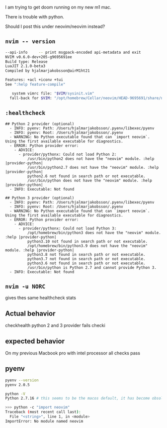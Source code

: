 I am trying to get doom running on my new m1 mac.

There is trouble with python.

Should I post this under neovim/neovim instead?

## `nvim -- version`

```bash
--api-info     -- print msgpack-encoded api-metadata and exit
NVIM v0.6.0-dev+205-g9695691ee
Build type: Release
LuaJIT 2.1.0-beta3
Compiled by hjalmarjakobsson@airM1ht21

Features: +acl +iconv +tui
See ":help feature-compile"

   system vimrc file: "$VIM/sysinit.vim"
  fall-back for $VIM: "/opt/homebrew/Cellar/neovim/HEAD-9695691/share/nvim"
```

## `:healthcheck`

```nvim
## Python 2 provider (optional)
  - INFO: pyenv: Path: /Users/hjalmarjakobsson/.pyenv/libexec/pyenv
  - INFO: pyenv: Root: /Users/hjalmarjakobsson/.pyenv
  - WARNING: No Python executable found that can `import neovim`. Using the first available executable for diagnostics.
  - ERROR: Python provider error:
    - ADVICE:
      - provider/pythonx: Could not load Python 2:
          /usr/bin/python2 does not have the "neovim" module. :help |provider-python|
          /usr/bin/python2.7 does not have the "neovim" module. :help |provider-python|
          python2.6 not found in search path or not executable.
          /usr/bin/python does not have the "neovim" module. :help |provider-python|
  - INFO: Executable: Not found

## Python 3 provider (optional)
  - INFO: pyenv: Path: /Users/hjalmarjakobsson/.pyenv/libexec/pyenv
  - INFO: pyenv: Root: /Users/hjalmarjakobsson/.pyenv
  - WARNING: No Python executable found that can `import neovim`. Using the first available executable for diagnostics.
  - ERROR: Python provider error:
    - ADVICE:
      - provider/pythonx: Could not load Python 3:
          /opt/homebrew/bin/python3 does not have the "neovim" module. :help |provider-python|
          python3.10 not found in search path or not executable.
          /opt/homebrew/bin/python3.9 does not have the "neovim" module. :help |provider-python|
          python3.8 not found in search path or not executable.
          python3.7 not found in search path or not executable.
          python3.6 not found in search path or not executable.
          /usr/bin/python is Python 2.7 and cannot provide Python 3.
  - INFO: Executable: Not found
```

## `nvim -u NORC`

gives thes same healthcheck stats

## Actual behavior

checkhealth python 2 and 3 provider fails checki 

## expected behavior

On my previous Macbook pro with intel processor all checks pass

## pyenv

```bash
pyenv --version
pyenv 2.0.5

python -V
Python 2.7.16 # this seems to be the macos default, it has become obsolete/deprecated from what I understand 

>>> python -c "import neovim"
Traceback (most recent call last):
  File "<string>", line 1, in <module>
ImportError: No module named neovim

```
